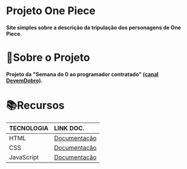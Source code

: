 # Projeto One Piece

#### Site simples sobre a descrição da tripulação dos personagens de One Piece.

# 📎Sobre o Projeto

#### Projeto da "Semana do 0 ao programador contratado" [(canal DevemDobro)](https://www.youtube.com/@DevemDobro).

# 📚Recursos


| TECNOLOGIA | LINK DOC.|
| :----------| :--------|
| HTML       | [Documentação](https://developer.mozilla.org/pt-BR/docs/Web/HTML)      |
| CSS        | [Documentação](https://developer.mozilla.org/pt-BR/docs/Web/CSS)       |
| JavaScript | [Documentação](https://developer.mozilla.org/pt-BR/docs/Web/JavaScript)|
